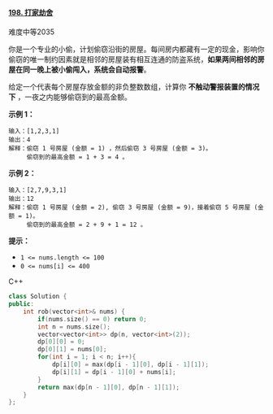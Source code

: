 #### [198. 打家劫舍](https://leetcode-cn.com/problems/house-robber/)

难度中等2035

你是一个专业的小偷，计划偷窃沿街的房屋。每间房内都藏有一定的现金，影响你偷窃的唯一制约因素就是相邻的房屋装有相互连通的防盗系统，**如果两间相邻的房屋在同一晚上被小偷闯入，系统会自动报警**。

给定一个代表每个房屋存放金额的非负整数数组，计算你 **不触动警报装置的情况下** ，一夜之内能够偷窃到的最高金额。

 

**示例 1：**

```
输入：[1,2,3,1]
输出：4
解释：偷窃 1 号房屋 (金额 = 1) ，然后偷窃 3 号房屋 (金额 = 3)。
     偷窃到的最高金额 = 1 + 3 = 4 。
```

**示例 2：**

```
输入：[2,7,9,3,1]
输出：12
解释：偷窃 1 号房屋 (金额 = 2), 偷窃 3 号房屋 (金额 = 9)，接着偷窃 5 号房屋 (金额 = 1)。
     偷窃到的最高金额 = 2 + 9 + 1 = 12 。
```

 

**提示：**

- `1 <= nums.length <= 100`
- `0 <= nums[i] <= 400`



C++

```c++
class Solution {
public:
    int rob(vector<int>& nums) {
        if(nums.size() == 0) return 0;
        int n = nums.size();
        vector<vector<int>> dp(n, vector<int>(2));
        dp[0][0] = 0;
        dp[0][1] = nums[0];
        for(int i = 1; i < n; i++){
            dp[i][0] = max(dp[i - 1][0], dp[i - 1][1]);
            dp[i][1] = dp[i - 1][0] + nums[i];
        }
        return max(dp[n - 1][0], dp[n - 1][1]);
    }
};
```

